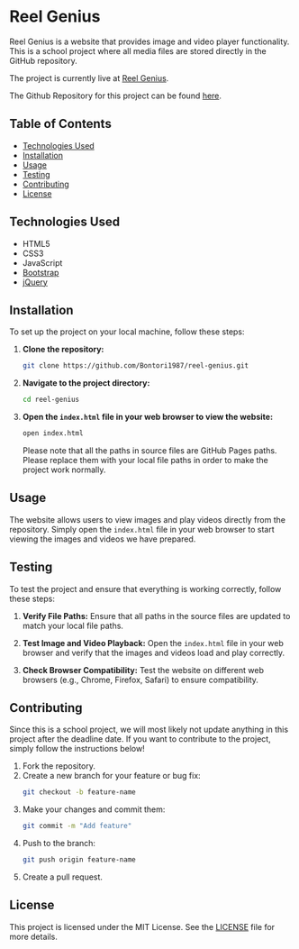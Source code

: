 # Reel Genius

Reel Genius is a website that provides image and video player functionality. This is a school project where all media files are stored directly in the GitHub repository.

The project is currently live at [Reel Genius](https://bontori1987.github.io/reel-genius/).

The Github Repository for this project can be found [here](https://github.com/Bontori1987/reel-genius/).

## Table of Contents
- [Technologies Used](#technologies-used)
- [Installation](#installation)
- [Usage](#usage)
- [Testing](#testing)
- [Contributing](#contributing)
- [License](#license)

## Technologies Used

- HTML5
- CSS3
- JavaScript
- [Bootstrap](https://getbootstrap.com/)
- [jQuery](https://jquery.com/)

## Installation

To set up the project on your local machine, follow these steps:

1. **Clone the repository:**
   ```bash
   git clone https://github.com/Bontori1987/reel-genius.git
   ```
2. **Navigate to the project directory:**
   ```bash
   cd reel-genius
   ```
3. **Open the `index.html` file in your web browser to view the website:**
   ```bash
   open index.html
   ```

   Please note that all the paths in source files are GitHub Pages paths. Please replace them with your local file paths in order to make the project work normally.

## Usage

The website allows users to view images and play videos directly from the repository. Simply open the `index.html` file in your web browser to start viewing the images and videos we have prepared.

## Testing

To test the project and ensure that everything is working correctly, follow these steps:

1. **Verify File Paths:**
   Ensure that all paths in the source files are updated to match your local file paths.

2. **Test Image and Video Playback:**
   Open the `index.html` file in your web browser and verify that the images and videos load and play correctly.

3. **Check Browser Compatibility:**
   Test the website on different web browsers (e.g., Chrome, Firefox, Safari) to ensure compatibility.

## Contributing

Since this is a school project, we will most likely not update anything in this project after the deadline date. If you want to contribute to the project, simply follow the instructions below!

1. Fork the repository.
2. Create a new branch for your feature or bug fix:
   ```bash
   git checkout -b feature-name
   ```
3. Make your changes and commit them:
   ```bash
   git commit -m "Add feature"
   ```
4. Push to the branch:
   ```bash
   git push origin feature-name
   ```
5. Create a pull request.

## License

This project is licensed under the MIT License. See the [LICENSE](LICENSE) file for more details.
